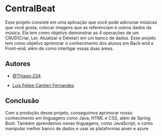 # CentralBeat

Esse projeto consiste em uma aplicação que você pode adicionar músicas que você gosta, colocar imagens que as referenciam e outros dados da música. Ela tem como objetivo demonstrar as 4 operações de um CRUD(Criar, Ler, Atualizar e Deletar) em um banco de dados. Esse projeto tem como objetivo aprimorar o conhecimento dos alunos em Back-end e Front-end, além de como interligar essas duas áreas.

## Autores

- [@Thiago-234](https://github.com/Thiago-234)

- [Luis Felipe Cantieri Fernandes](https://github.com/LuisCantieri)


## Conclusão

Com a produção desse projeto, conseguimos aprimorar nosso conhecimento em linguagens como Java, HTML e CSS, além de Spring Boot. Também aprendemos novas linguagens, como JavaScript, e como manipular melhor banco de dados e usar as plataformas aiven e azure
